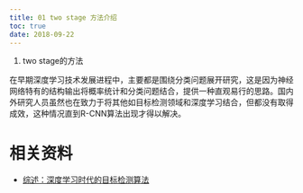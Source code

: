 ```yaml
---
title: 01 two stage 方法介绍
toc: true
date: 2018-09-22
---
```

1. two stage的方法


在早期深度学习技术发展进程中，主要都是围绕分类问题展开研究，这是因为神经网络特有的结构输出将概率统计和分类问题结合，提供一种直观易行的思路。国内外研究人员虽然也在致力于将其他如目标检测领域和深度学习结合，但都没有取得成效，这种情况直到R-CNN算法出现才得以解决。




# 相关资料

- [综述：深度学习时代的目标检测算法](https://zhuanlan.zhihu.com/p/33277354)
